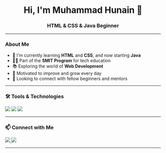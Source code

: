 <h1 align="center">Hi, I'm Muhammad Hunain 👋</h1>
<h3 align="center">HTML & CSS & Java Beginner</h3>

---

### About Me

- 🌱 I'm currently learning **HTML** and **CSS**, and now starting **Java**
- 🧑‍🎓 Part of the **SMIT Program** for tech education
- 📚 Exploring the world of **Web Development**
- 🚀 Motivated to improve and grow every day
- 🤝 Looking to connect with fellow beginners and mentors

---

### 🛠️ Tools & Technologies

<p align="left">
  <img src="https://img.shields.io/badge/HTML5-E34F26?style=for-the-badge&logo=html5&logoColor=white" />
  <img src="https://img.shields.io/badge/CSS3-1572B6?style=for-the-badge&logo=css3&logoColor=white" />
   <img src="https://img.shields.io/badge/Java-ED8B00?style=for-the-badge&logo=java&logoColor=white" />
</p>

---

### 📫 Connect with Me

<p align="left">
  <a href="https://www.linkedin.com/in/hunain-ahmed-khan-2a78a4368" target="_blank">
    <img src="https://img.shields.io/badge/LinkedIn-0077B5?style=for-the-badge&logo=linkedin&logoColor=white" />
  </a>
  <a href="https://github.com/Hunain-Khan227" target="_blank">
    <img src="https://img.shields.io/badge/GitHub-100000?style=for-the-badge&logo=github&logoColor=white" />
  </a>
</p>

---
